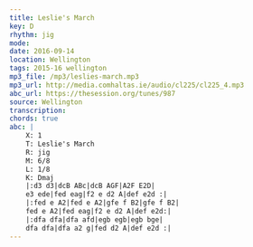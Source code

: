 ```yaml
---
title: Leslie's March
key: D
rhythm: jig
mode: 
date: 2016-09-14
location: Wellington
tags: 2015-16 wellington
mp3_file: /mp3/leslies-march.mp3
mp3_url: http://media.comhaltas.ie/audio/cl225/cl225_4.mp3
abc_url: https://thesession.org/tunes/987
source: Wellington
transcription:
chords: true
abc: |
    X: 1
    T: Leslie's March
    R: jig
    M: 6/8
    L: 1/8
    K: Dmaj
    |:d3 d3|dcB ABc|dcB AGF|A2F E2D|
    e3 ede|fed eag|f2 e d2 A|def e2d :|
    |:fed e A2|fed e A2|gfe f B2|gfe f B2|
    fed e A2|fed eag|f2 e d2 A|def e2d:|
    |:dfa dfa|dfa afd|egb egb|egb bge|
    dfa dfa|dfa a2 g|fed d2 A|def e2d :|
---
```


